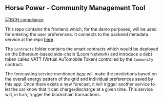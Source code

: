 ## Horse Power - Community Management Tool 
[![BCH compliance](https://bettercodehub.com/edge/badge/odysseyhack/horsepower-community-app?branch=master&token=15bd3a5a7c733a02cf09c6c4306322cb4f4c67d8)](https://bettercodehub.com/)

This repo contains the frontend which, for the demo purposes, will be used for entering the user preferences. It connects to the backend metadata service at the repo [here](https://github.com/odysseyhack/horsepower-community-backend). 

The `contracts` folder contains the smart contracts which would be deployed on the Ethereum-based side-chain (Loom Network) and introduce a debt token called VATT (Virtual AuTomobile Token) controlled by the `Community` contract.

The forecasting service mentioned [here](https://github.com/odysseyhack/horsepower_forecasting) will make the predictions based on the overall energy pattern of the grid and individual preferences saved by this app. Once there exists a new forecast, it will trigger another service to let the car know that it can charge/discharge at a given time. This service will, in turn, trigger the blockchain transactions.